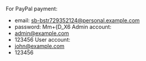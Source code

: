 

For PayPal payment:
- email: sb-bstr729352124@personal.example.com
- password: Mm+{D_X6
Admin account:
- admin@example.com
- 123456
User account:
- john@example.com
- 123456
